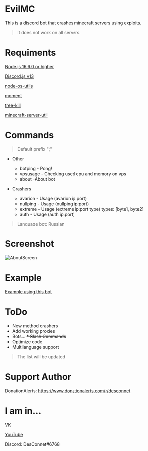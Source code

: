 # EvilMC
This is a discord bot that crashes minecraft servers using exploits.
> It does not work on all servers.

# Requiments
[Node.js 16.6.0 or higher](https://nodejs.org/en/download/)

[Discord.js v13](https://discord.js.org "Discord.js v13")

[node-os-utils](https://www.npmjs.com/package/node-os-utils "node-os-utils")

[moment](https://www.npmjs.com/package/moment "moment")

[tree-kill](https://www.npmjs.com/package/tree-kill)

[minecraft-server-util](https://www.npmjs.com/package/minecraft-server-util)

# Commands
> Default prefix ";"

* Other
  * botping - Pong!
  * vpsusage - Checking used cpu and memory on vps
  * about -About bot

* Crashers
  * avarion - Usage (avarion ip:port)
  * nullping - Usage (nullping ip:port)
  * extreme - Usage (extreme ip:port type) types: [byte1, byte2]
  * auth - Usage (auth ip:port)

> Language bot: Russian

# Screenshot
![AboutScreen](https://user-images.githubusercontent.com/31757032/150298339-bb227406-0ae9-4095-befd-818726378b3a.png)

# Example
[Example using this bot](https://www.youtube.com/watch?v=5_bqOTMevdg)

# ToDo
 * New method crashers
 * Add working proxies
 * Bots...
 ~~* Slash Commands~~
 * Optimize code
 * Multilanguage support

> The list will be updated

# Support Author
DonationAlerts: https://www.donationalerts.com/r/desconnet

# I am in...
[VK](https://vk.com/endnet)

[YouTube](https://youtube.com/DesConnet)

Discord: DesConnet#6768
